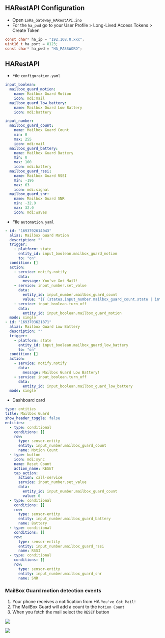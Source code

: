 ## HARestAPI Configuration

- Open `LoRa_Gateway_HARestAPI.ino`
- For the `ha_pwd` go to your User Profile > Long-Lived Access Tokens > Create Token

```c
const char* ha_ip = "192.168.0.xxx";
uint16_t ha_port = 8123;
const char* ha_pwd = "HA_PASSWORD";
```

## HARestAPI

- File `configuration.yaml`

```yaml
input_boolean:
  mailbox_guard_motion:
    name: Mailbox Guard Motion
    icon: mdi:mail
  mailbox_guard_low_battery:
    name: Mailbox Guard Low Battery
    icon: mdi:battery

input_number:
  mailbox_guard_count:
    name: Mailbox Guard Count
    min: 0
    max: 255
    icon: mdi:mail
  mailbox_guard_battery:
    name: Mailbox Guard Battery
    min: 0
    max: 100
    icon: mdi:battery
  mailbox_guard_rssi:
    name: Mailbox Guard RSSI
    min: -196
    max: 63
    icon: mdi:signal
  mailbox_guard_snr:
    name: Mailbox Guard SNR
    min: -32.0
    max: 32.0
    icon: mdi:waves
```

- File `automation.yaml`

```yaml
- id: "1693702614043"
  alias: Mailbox Guard Motion
  description: ""
  trigger:
    - platform: state
      entity_id: input_boolean.mailbox_guard_motion
      to: "on"
  condition: []
  action:
    - service: notify.notify
      data:
        message: You've Got Mail!
    - service: input_number.set_value
      data:
        entity_id: input_number.mailbox_guard_count
        value: "{{ (states.input_number.mailbox_guard_count.state | int) + 1 }}"
    - service: input_boolean.turn_off
      data:
        entity_id: input_boolean.mailbox_guard_motion
  mode: single
- id: "1693703621871"
  alias: Mailbox Guard Low Battery
  description: ""
  trigger:
    - platform: state
      entity_id: input_boolean.mailbox_guard_low_battery
      to: "on"
  condition: []
  action:
    - service: notify.notify
      data:
        message: Mailbox Guard Low Battery!
    - service: input_boolean.turn_off
      data:
        entity_id: input_boolean.mailbox_guard_low_battery
  mode: single
```

- Dashboard card

```yaml
type: entities
title: Mailbox Guard
show_header_toggle: false
entities:
  - type: conditional
    conditions: []
    row:
      type: sensor-entity
      entity: input_number.mailbox_guard_count
      name: Motion Count
  - type: button
    icon: mdi:sync
    name: Reset Count
    action_name: RESET
    tap_action:
      action: call-service
      service: input_number.set_value
      data:
        entity_id: input_number.mailbox_guard_count
        value: 0
  - type: conditional
    conditions: []
    row:
      type: sensor-entity
      entity: input_number.mailbox_guard_battery
      name: Battery
  - type: conditional
    conditions: []
    row:
      type: sensor-entity
      entity: input_number.mailbox_guard_rssi
      name: RSSI
  - type: conditional
    conditions: []
    row:
      type: sensor-entity
      entity: input_number.mailbox_guard_snr
      name: SNR
```

### MailBox Guard motion detection events

1. Your phone receives a notification from HA `You've Got Mail!`
2. The MailBox Guard will add a count to the `Motion Count`
3. When you fetch the mail select the `RESET` button

![](/img/HARestAPI_Notify.png)

![](/img/HARestAPI.png)
